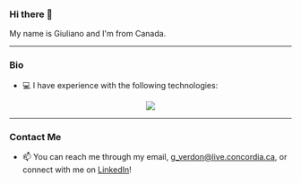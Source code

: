 ### Hi there 👋

My name is Giuliano and I'm from Canada.

<hr>

### Bio
- 💻 I have experience with the following technologies:
<p align="center">
  <a href="Skill_Icons - Java, Javascript, TypeScript, Svelte, React, Next.js, Python, PostgreSQL, Supabase, Linux">
    <img src="https://skillicons.dev/icons?i=java,javascript,typescript,svelte,react,nextjs,python,postgres,supabase,linux" />
  </a>
</p>

<hr>

### Contact Me
- 📫 You can reach me through my email, g_verdon@live.concordia.ca, or connect with me on [LinkedIn](https://www.linkedin.com/in/giuliano-verdone-33186921b/)!
